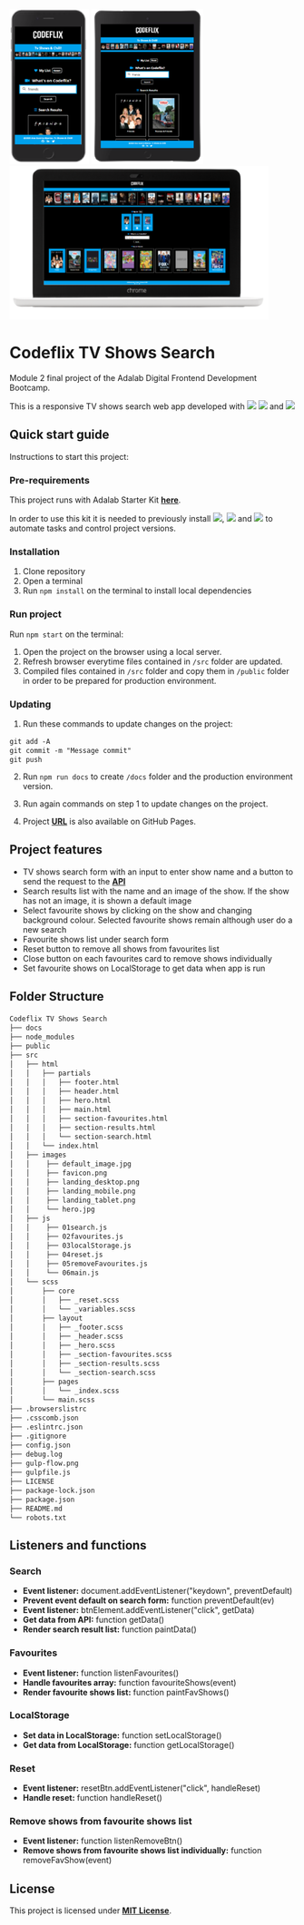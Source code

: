 ![Mobile version](./src/images/landing_mobile.png) ![Tablet version](./src/images/landing_tablet.png) ![Dektop version](./src/images/landing_desktop.png)

# **Codeflix TV Shows Search**

Module 2 final project of the Adalab Digital Frontend Development Bootcamp.

This is a responsive TV shows search web app developed with [<img src = "https://img.shields.io/badge/-HTML5-E34F26?style=flat&logo=html5&logoColor=white">](https://html.spec.whatwg.org/) [<img src = "https://img.shields.io/badge/-CSS3-1572B6?style=flat&logo=css3&logoColor=white">](https://www.w3.org/Style/CSS/) and [<img src = "https://img.shields.io/badge/-JavaScript-F7DF1E?style=flat&logo=javascript&logoColor=black">](https://www.ecma-international.org/ecma-262/)

## **Quick start guide**

Instructions to start this project:

### **Pre-requirements**

This project runs with Adalab Starter Kit [**here**](https://github.com/Adalab/adalab-web-starter-kit).

In order to use this kit it is needed to previously install [<img src="https://img.shields.io/badge/-node.js-339933?style=flat&logo=node.js&logoColor=white">](https://nodejs.org/es/), [<img src="https://img.shields.io/badge/-Git-F05032?style=flat&logo=git&logoColor=white">](https://git-scm.com/) and [<img src="https://img.shields.io/badge/-Gulp.js-CF4647?style=flat&logo=gulp&logoColor=white">](https://gulpjs.com/) to automate tasks and control project versions.

### **Installation**

1. Clone repository
2. Open a terminal
3. Run `npm install` on the terminal to install local dependencies

### **Run project**

Run `npm start` on the terminal:

1. Open the project on the browser using a local server.
2. Refresh browser everytime files contained in `/src` folder are updated.
3. Compiled files contained in `/src` folder and copy them in `/public` folder in order to be prepared for production environment.

### **Updating**

1. Run these commands to update changes on the project:

```
git add -A
git commit -m "Message commit"
git push
```

2. Run `npm run docs` to create `/docs` folder and the production environment version.

3. Run again commands on step 1 to update changes on the project.

4. Project **[URL](https://anaguerraabaroa.github.io/javascript-codeflix-shows-search/)** is also available on GitHub Pages.

## **Project features**

- TV shows search form with an input to enter show name and a button to send the request to the [**API**](http://api.tvmaze.com/search/shows?q=girls)
- Search results list with the name and an image of the show. If the show has not an image, it is shown a default image
- Select favourite shows by clicking on the show and changing background colour. Selected favourite shows remain although user do a new search
- Favourite shows list under search form
- Reset button to remove all shows from favourites list
- Close button on each favourites card to remove shows individually
- Set favourite shows on LocalStorage to get data when app is run

## **Folder Structure**

```
Codeflix TV Shows Search
├── docs
├── node_modules
├── public
├── src
│   ├── html
│   │   ├── partials
│   │   │   ├── footer.html
│   │   │   ├── header.html
│   │   │   ├── hero.html
│   │   │   ├── main.html
│   │   │   ├── section-favourites.html
│   │   │   ├── section-results.html
│   │   │   └── section-search.html
│   │   └── index.html
│   ├── images
│   │    ├── default_image.jpg
│   │    ├── favicon.png
│   │    ├── landing_desktop.png
│   │    ├── landing_mobile.png
│   │    ├── landing_tablet.png
│   │    └── hero.jpg
│   ├── js
│   │    ├── 01search.js
│   │    ├── 02favourites.js
│   │    ├── 03localStorage.js
│   │    ├── 04reset.js
│   │    ├── 05removeFavourites.js
│   │    └── 06main.js
│   └── scss
│       ├── core
│       │   ├── _reset.scss
│       │   └── _variables.scss
│       ├── layout
│       │   ├── _footer.scss
│       │   ├── _header.scss
│       │   ├── _hero.scss
│       │   ├── _section-favourites.scss
│       │   ├── _section-results.scss
│       │   └── _section-search.scss
│       ├── pages
│       │   └── _index.scss
│       └── main.scss
├── .browserslistrc
├── .csscomb.json
├── .eslintrc.json
├── .gitignore
├── config.json
├── debug.log
├── gulp-flow.png
├── gulpfile.js
├── LICENSE
├── package-lock.json
├── package.json
├── README.md
└── robots.txt
```

## **Listeners and functions**

### **Search**

- **Event listener:** document.addEventListener("keydown", preventDefault)
- **Prevent event default on search form:** function preventDefault(ev)
- **Event listener:** btnElement.addEventListener("click", getData)
- **Get data from API:** function getData()
- **Render search result list:** function paintData()

### **Favourites**

- **Event listener:** function listenFavourites()
- **Handle favourites array:** function favouriteShows(event)
- **Render favourite shows list:** function paintFavShows()

### **LocalStorage**

- **Set data in LocalStorage:** function setLocalStorage()
- **Get data from LocalStorage:** function getLocalStorage()

### **Reset**

- **Event listener:** resetBtn.addEventListener("click", handleReset)
- **Handle reset:** function handleReset()

### **Remove shows from favourite shows list**

- **Event listener:** function listenRemoveBtn()
- **Remove shows from favourite shows list individually:** function removeFavShow(event)

## **License**

This project is licensed under [**MIT License**](https://spdx.org/licenses/MIT.html).
